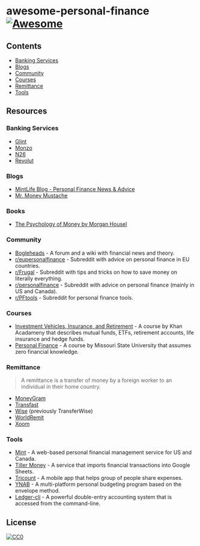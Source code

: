 # awesome-personal-finance [![Awesome](https://cdn.rawgit.com/sindresorhus/awesome/d7305f38d29fed78fa85652e3a63e154dd8e8829/media/badge.svg)](https://github.com/sindresorhus/awesome)

## Contents

- [Banking Services](#banking-services)
- [Blogs](#blogs)
- [Community](#community)
- [Courses](#courses)
- [Remittance](#remittance)
- [Tools](#tools)

## Resources

### Banking Services

- [Glint](https://glintpay.com/)
- [Monzo](https://monzo.com/)
- [N26](https://www.n26.com)
- [Revolut](https://www.revolut.com/)

### Blogs

- [MintLife Blog - Personal Finance News & Advice](https://blog.mint.com/)
- [Mr. Money Mustache](https://www.mrmoneymustache.com/)

### Books

- [ The Psychology of Money by Morgan Housel](https://www.goodreads.com/book/show/41881472-the-psychology-of-money)

### Community

- [Bogleheads](http://www.bogleheads.org/) - A forum and a wiki with financial news and theory.
- [r/eupersonalfinance](https://www.reddit.com/r/eupersonalfinance/) - Subreddit with advice on personal finance in EU countries.
- [r/Frugal](https://www.reddit.com/r/Frugal/) - Subreddit with tips and tricks on how to save money on literally everything.
- [r/personalfinance](https://www.reddit.com/r/personalfinance/) - Subreddit with advice on personal finance (mainly in US and Canada).
- [r/PFtools](https://www.reddit.com/r/PFtools/) - Subreddit for personal finance tools.

### Courses

- [Investment Vehicles, Insurance, and Retirement](https://www.khanacademy.org/economics-finance-domain/core-finance/investment-vehicles-tutorial) - A course by Khan Acadameny that describes mutual funds, ETFs, retirement accounts, life insurance and hedge funds.
- [Personal Finance](https://itunes.apple.com/us/course/personal-finance/id549538984) - A course by Missouri State University that assumes zero financial knowledge.

### Remittance

> A remittance is a transfer of money by a foreign worker to an individual in their home country.

- [MoneyGram](http://global.moneygram.com/)
- [Transfast](https://www.transfast.com/)
- [Wise](https://wise.com/) (previously TransferWise)
- [WorldRemit](https://www.worldremit.com/)
- [Xoom](https://www.xoom.com/)

### Tools

- [Mint](https://www.mint.com/) - A web-based personal financial management service for US and Canada.
- [Tiller Money](https://www.tillerhq.com/) - A service that imports financial transactions into Google Sheets.
- [Tricount](https://www.tricount.com/) - A mobile app that helps group of people share expenses.
- [YNAB](https://www.youneedabudget.com/) - A multi-platform personal budgeting program based on the envelope method.
- [Ledger-cli](https://www.ledger-cli.org/) -  A powerful double-entry accounting system that is accessed from the command-line.

## License

[![CC0](http://mirrors.creativecommons.org/presskit/buttons/88x31/svg/cc-zero.svg)](https://creativecommons.org/publicdomain/zero/1.0/)
